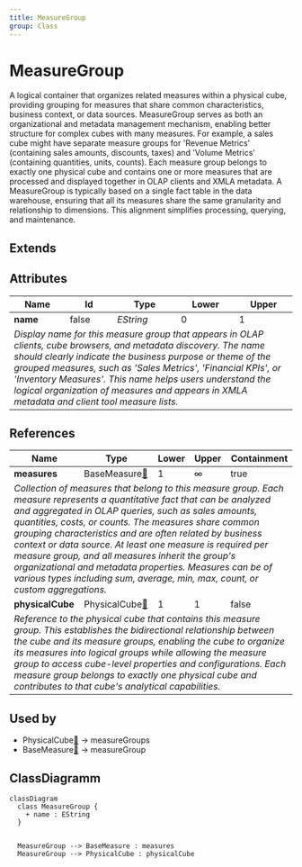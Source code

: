 ```yaml
---
title: MeasureGroup
group: Class
---
```


# MeasureGroup<a name="class-measuregroup"></a>

A logical container that organizes related measures within a physical cube, providing grouping for measures that share common characteristics, business context, or data sources. MeasureGroup serves as both an organizational and metadata management mechanism, enabling better structure for complex cubes with many measures. For example, a sales cube might have separate measure groups for 'Revenue Metrics' (containing sales amounts, discounts, taxes) and 'Volume Metrics' (containing quantities, units, counts). Each measure group belongs to exactly one physical cube and contains one or more measures that are processed and displayed together in OLAP clients and XMLA metadata. A MeasureGroup is typically based on a single fact table in the data warehouse, ensuring that all its measures share the same granularity and relationship to dimensions. This alignment simplifies processing, querying, and maintenance.
## Extends

## Attributes

<table>
  <thead>
    <tr>
      <th>Name</th>
      <th>Id</th>
      <th>Type</th>
      <th>Lower</th>
      <th>Upper</th>
    </tr>
  </thead>
  <tbody>
    <tr>
      <td><strong>name</strong></td>
      <td>false</td>
      <td><em>EString</em></td>
      <td>0</td>
      <td>1</td>
    </tr>
    <tr>
      <td colspan="5"><em>Display name for this measure group that appears in OLAP clients, cube browsers, and metadata discovery. The name should clearly indicate the business purpose or theme of the grouped measures, such as 'Sales Metrics', 'Financial KPIs', or 'Inventory Measures'. This name helps users understand the logical organization of measures and appears in XMLA metadata and client tool measure lists.</em></td>
    </tr>
  </tbody>
</table>

## References

<table>
  <thead>
    <tr>
      <th>Name</th>
      <th>Type</th>
      <th>Lower</th>
      <th>Upper</th>
      <th>Containment</th>
    </tr>
  </thead>
  <tbody>
    <tr>
      <td><strong>measures</strong></td>
      <td>BaseMeasure<a href="./class-BaseMeasure">🔗</a></td>
      <td>1</td>
      <td>&infin;</td>
      <td>true</td>
    </tr>
    <tr>
      <td colspan="5"><em>Collection of measures that belong to this measure group. Each measure represents a quantitative fact that can be analyzed and aggregated in OLAP queries, such as sales amounts, quantities, costs, or counts. The measures share common grouping characteristics and are often related by business context or data source. At least one measure is required per measure group, and all measures inherit the group's organizational and metadata properties. Measures can be of various types including sum, average, min, max, count, or custom aggregations.</em></td>
    </tr>
    <tr>
      <td><strong>physicalCube</strong></td>
      <td>PhysicalCube<a href="./class-PhysicalCube">🔗</a></td>
      <td>1</td>
      <td>1</td>
      <td>false</td>
    </tr>
    <tr>
      <td colspan="5"><em>Reference to the physical cube that contains this measure group. This establishes the bidirectional relationship between the cube and its measure groups, enabling the cube to organize its measures into logical groups while allowing the measure group to access cube-level properties and configurations. Each measure group belongs to exactly one physical cube and contributes to that cube's analytical capabilities.</em></td>
    </tr>
  </tbody>
</table>



## Used by

- PhysicalCube[🔗](./class-PhysicalCube) → measureGroups
- BaseMeasure[🔗](./class-BaseMeasure) → measureGroup

## ClassDiagramm

```mermaid
classDiagram
  class MeasureGroup {
    + name : EString
  }


  MeasureGroup --> BaseMeasure : measures
  MeasureGroup --> PhysicalCube : physicalCube

```
